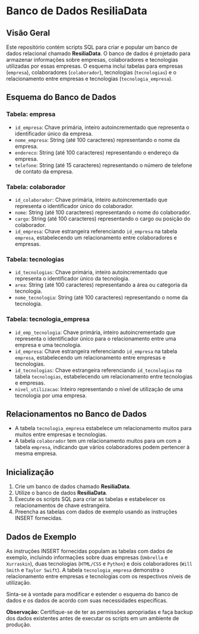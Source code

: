# Banco de Dados ResiliaData

## Visão Geral

Este repositório contém scripts SQL para criar e popular um banco de dados relacional chamado **ResiliaData**. O banco de dados é projetado para armazenar informações sobre empresas, colaboradores e tecnologias utilizadas por essas empresas. O esquema inclui tabelas para empresas (`empresa`), colaboradores (`colaborador`), tecnologias (`tecnologias`) e o relacionamento entre empresas e tecnologias (`tecnologia_empresa`).

## Esquema do Banco de Dados

### Tabela: empresa

- `id_empresa`: Chave primária, inteiro autoincrementado que representa o identificador único da empresa.
- `nome_empresa`: String (até 100 caracteres) representando o nome da empresa.
- `endereco`: String (até 100 caracteres) representando o endereço da empresa.
- `telefone`: String (até 15 caracteres) representando o número de telefone de contato da empresa.

### Tabela: colaborador

- `id_colaborador`: Chave primária, inteiro autoincrementado que representa o identificador único do colaborador.
- `nome`: String (até 100 caracteres) representando o nome do colaborador.
- `cargo`: String (até 100 caracteres) representando o cargo ou posição do colaborador.
- `id_empresa`: Chave estrangeira referenciando `id_empresa` na tabela `empresa`, estabelecendo um relacionamento entre colaboradores e empresas.

### Tabela: tecnologias

- `id_tecnologias`: Chave primária, inteiro autoincrementado que representa o identificador único da tecnologia.
- `area`: String (até 100 caracteres) representando a área ou categoria da tecnologia.
- `nome_tecnologia`: String (até 100 caracteres) representando o nome da tecnologia.

### Tabela: tecnologia_empresa

- `id_emp_tecnologia`: Chave primária, inteiro autoincrementado que representa o identificador único para o relacionamento entre uma empresa e uma tecnologia.
- `id_empresa`: Chave estrangeira referenciando `id_empresa` na tabela `empresa`, estabelecendo um relacionamento entre empresas e tecnologias.
- `id_tecnologias`: Chave estrangeira referenciando `id_tecnologias` na tabela `tecnologias`, estabelecendo um relacionamento entre tecnologias e empresas.
- `nivel_utilizacao`: Inteiro representando o nível de utilização de uma tecnologia por uma empresa.

## Relacionamentos no Banco de Dados

- A tabela `tecnologia_empresa` estabelece um relacionamento muitos para muitos entre empresas e tecnologias.
- A tabela `colaborador` tem um relacionamento muitos para um com a tabela `empresa`, indicando que vários colaboradores podem pertencer à mesma empresa.

## Inicialização

1. Crie um banco de dados chamado **ResiliaData**.
2. Utilize o banco de dados **ResiliaData**.
3. Execute os scripts SQL para criar as tabelas e estabelecer os relacionamentos de chave estrangeira.
4. Preencha as tabelas com dados de exemplo usando as instruções INSERT fornecidas.

## Dados de Exemplo

As instruções INSERT fornecidas populam as tabelas com dados de exemplo, incluindo informações sobre duas empresas (`Umbrella` e `Xurraskin`), duas tecnologias (`HTML/CSS` e `Python`) e dois colaboradores (`Will Smith` e `Taylor Swift`). A tabela `tecnologia_empresa` demonstra o relacionamento entre empresas e tecnologias com os respectivos níveis de utilização.

Sinta-se à vontade para modificar e estender o esquema do banco de dados e os dados de acordo com suas necessidades específicas.

**Observação:** Certifique-se de ter as permissões apropriadas e faça backup dos dados existentes antes de executar os scripts em um ambiente de produção.
